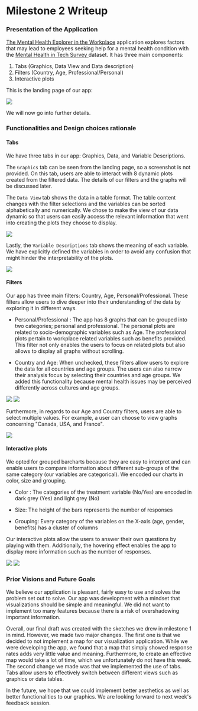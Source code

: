 # Milestone 2 Writeup


### Presentation of the Application

<a href="https://ptung.shinyapps.io/ellognea-ptung-mental-health/">The Mental Health Explorer in the Workplace</a>  application explores factors that may lead to employees seeking help for a mental health condition with the <a href="https://www.kaggle.com/osmi/mental-health-in-tech-survey"> Mental Health in Tech Survey </a> dataset. It has three main components:

1. Tabs (Graphics, Data View and Data description)
2. Filters (Country, Age, Professional/Personal)
3. Interactive plots

This is the landing page of our app:

![](img/LandingPageApp.png)

We will now go into further details.

### Functionalities and  Design choices rationale

#### Tabs
We have three tabs in our app: Graphics, Data, and Variable Descriptions.

The ```Graphics``` tab can be seen from the landing page, so a screenshot is not provided. On this tab, users are able to interact with 8 dynamic plots created from the filtered data. The details of our filters and the graphs will be discussed later.

The ```Data View``` tab shows the data in a table format. The table content changes with the filter selections and the variables can be sorted alphabetically and numerically. We chose to make the view of our data dynamic so that users can easily access the relevant information that went into creating the plots they choose to display.

![](img/DataView.png)

Lastly, the ```Variable Descriptions``` tab shows the meaning of each variable. We have explicitly defined the variables in order to avoid any confusion that might hinder the interpretability of the plots.

![](img/VariableDescriptions.png)

#### Filters

Our app has three main filters: Country, Age, Personal/Professional. These filters allow users to dive deeper into their understanding of the data by exploring it in different ways.  

- Personal/Professional : The app has 8 graphs that can be grouped into two categories; personal and professional. The personal plots are related to socio-demographic variables such as Age. The professional plots pertain to workplace related variables such as benefits provided.  This filter not only enables the users to focus on related plots but also allows to display all graphs without scrolling.

- Country and Age:  When unchecked, these filters allow users to explore the data for all countries and age groups. The users can also narrow their analysis focus by selecting their countries and age groups. We added this functionality because mental health issues may be perceived differently across cultures and age groups.

![](img/FilterSidebarBefore.png)
![](img/FilterSidebarAfter.png)

Furthermore, in regards to our Age and Country filters, users are able to select multiple values. For example, a user can choose to view graphs concerning "Canada, USA, and France". 

![](img/FilterSidebarMult.png)



#### Interactive plots

We opted for grouped barcharts because they are easy to interpret and can enable users to compare information about different sub-groups of the same category (our variables are categorical). We encoded our charts in color, size and grouping.

- Color : The categories of the treatment variable (No/Yes) are encoded in dark grey (Yes) and light grey (No)

- Size: The height of the bars represents the number of responses

- Grouping: Every category of the variables on the X-axis (age, gender, benefits) has a cluster of columns

Our interactive plots allow the users to answer their own questions by playing with them. Additionally, the hovering effect enables the app to display more information such as the number of responses.

![](img/Personal.png)
![](img/Professional.png)


### Prior Visions and Future Goals

We believe our application is pleasant, fairly easy to use and solves the problem set out to solve. Our app was development with a mindset that visualizations should be simple and meaningful. We did not want to implement too many features because there is a risk of overshadowing important information. 

Overall, our final draft was created with the sketches we drew in milestone 1 in mind. However, we made two major changes. The first one is that we decided to not implement a map for our visualization application. While we were developing the app, we found that a map that simply showed response rates adds very little value and meaning. Furthermore, to create an effective map would take a lot of time, which we unfortunately do not have this week. The second change we made was that we implemented the use of tabs. Tabs allow users to effectively switch between different views such as graphics or data tables.

In the future, we hope that we could implement better aesthetics as well as better functionalities to our graphics. We are looking forward to next week's feedback session.
